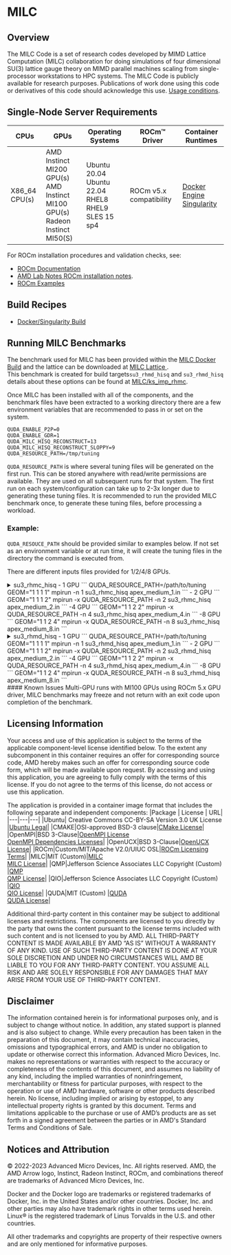 # MILC

## Overview
The MILC Code is a set of research codes developed by MIMD Lattice Computation (MILC) collaboration for doing simulations of four dimensional SU(3) lattice gauge theory on MIMD parallel machines scaling from single-processor workstations to HPC systems. The MILC Code is publicly available for research purposes. Publications of work done using this code or derivatives of this code should acknowledge this use. [Usage conditions](http://www.physics.utah.edu/~detar/milc/milcv7.html#Usage-conditions).



## Single-Node Server Requirements

| CPUs | GPUs | Operating Systems | ROCm™ Driver | Container Runtimes | 
| ---- | ---- | ----------------- | ------------ | ------------------ | 
| X86_64 CPU(s) | AMD Instinct MI200 GPU(s) <br>  AMD Instinct MI100 GPU(s) <br> Radeon Instinct MI50(S)| Ubuntu 20.04 <br> Ubuntu 22.04 <BR> RHEL8 <br> RHEL9 <br> SLES 15 sp4 | ROCm v5.x compatibility |[Docker Engine](https://docs.docker.com/engine/install/) <br> [Singularity](https://sylabs.io/docs/) | 

For ROCm installation procedures and validation checks, see:
* [ROCm Documentation](https://rocm.docs.amd.com)
* [AMD Lab Notes ROCm installation notes](https://github.com/amd/amd-lab-notes/tree/release/rocm-installation).
* [ROCm Examples](https://github.com/amd/rocm-examples)

## Build Recipes
- [Docker/Singularity Build](/milc/docker/)


## Running MILC Benchmarks
The benchmark used for MILC has been provided within the [MILC Docker Build](/milc/docker/benchmarks/) and the lattice can be downloaded at [MILC Lattice ](https://portal.nersc.gov/project/m888/apex/MILC_lattices/36x36x36x72.chklat).  
This benchmark is created for build targets`su3_rhmd_hisq` and `su3_rhmd_hisq` details about these options can be found at [MILC/ks_imp_rhmc](https://github.com/milc-qcd/milc_qcd/blob/master/ks_imp_rhmc/).

Once MILC has been installed with all of the components, and the benchmark files have been extracted to a working directory there are a few environment variables that are recommended to pass in or set on the system. 

```
QUDA_ENABLE_P2P=0
QUDA_ENABLE_GDR=1
QUDA_MILC_HISQ_RECONSTRUCT=13
QUDA_MILC_HISQ_RECONSTRUCT_SLOPPY=9
QUDA_RESOURCE_PATH=/tmp/tuning
```

`QUDA_RESOURCE_PATH` is where several tuning files will be generated on the first run. This can be stored anywhere with read/write permissions are available. They are used on all subsequent runs for that system. 
The first run on each system/configuration can take up to 2-3x longer due to generating these tuning files. It is recommended to run the provided MILC benchmark once, to generate these tuning files, before processing a workload. 

### Example:
`QUDA_RESOUCE_PATH` should be provided similar to examples below. If not set as an environment variable or at run time, it will create the tuning files in the directory the command is executed from.  

There are different inputs files provided for 1/2/4/8 GPUs. 


<details>
<summary>su3_rhmc_hisq</summary?>
- 1 GPU 
```
QUDA_RESOURCE_PATH=/path/to/tuning GEOM="1 1 1 1" mpirun -n 1 su3_rhmc_hisq apex_medium_1.in
```
- 2 GPU
```
GEOM="1 1 1 2" mpirun -x QUDA_RESOURCE_PATH -n 2 su3_rhmc_hisq apex_medium_2.in
```
-4 GPU
```
GEOM="1 1 2 2" mpirun -x QUDA_RESOURCE_PATH -n 4 su3_rhmc_hisq apex_medium_4.in
```
-8 GPU
```
GEOM="1 1 2 4" mpirun -x QUDA_RESOURCE_PATH -n 8 su3_rhmc_hisq apex_medium_8.in
```
</details>

<details>
<summary>su3_rhmd_hisq</summary?>
- 1 GPU 
```
QUDA_RESOURCE_PATH=/path/to/tuning GEOM="1 1 1 1" mpirun -n 1 su3_rhmd_hisq apex_medium_1.in
```
- 2 GPU
```
GEOM="1 1 1 2" mpirun -x QUDA_RESOURCE_PATH -n 2 su3_rhmd_hisq apex_medium_2.in
```
-4 GPU
```
GEOM="1 1 2 2" mpirun -x QUDA_RESOURCE_PATH -n 4 su3_rhmd_hisq apex_medium_4.in
```
-8 GPU
```
GEOM="1 1 2 4" mpirun -x QUDA_RESOURCE_PATH -n 8 su3_rhmd_hisq apex_medium_8.in
```
</details>
#### Known Issues
Multi-GPU runs with MI100 GPUs using ROCm 5.x GPU driver, MILC benchmarks may freeze and not return with an exit code upon completion of the benchmark.

## Licensing Information
Your access and use of this application is subject to the terms of the applicable component-level license identified below. To the extent any subcomponent in this container requires an offer for corresponding source code, AMD hereby makes such an offer for corresponding source code form, which will be made available upon request. By accessing and using this application, you are agreeing to fully comply with the terms of this license. If you do not agree to the terms of this license, do not access or use this application.

The application is provided in a container image format that includes the following separate and independent components:
|Package | License | URL|
|---|---|---|
|Ubuntu| Creative Commons CC-BY-SA Version 3.0 UK License |[Ubuntu Legal](https://ubuntu.com/legal)|
|CMAKE|OSI-approved BSD-3 clause|[CMake License](https://cmake.org/licensing/)|
|OpenMPI|BSD 3-Clause|[OpenMPI License](https://www-lb.open-mpi.org/community/license.php)<br /> [OpenMPI Dependencies Licenses](https://docs.open-mpi.org/en/v5.0.x/license/index.html)|
|OpenUCX|BSD 3-Clause|[OpenUCX License](https://openucx.org/license/)|
|ROCm|Custom/MIT/Apache V2.0/UIUC OSL|[ROCm Licensing Terms](https://rocm.docs.amd.com/en/latest/release/licensing.html)|
|MILC|MIT (Custom)|[MILC](http://physics.utah.edu/~detar/milc/)<br >[MILC License](https://github.com/milc-qcd/milc_qcd/blob/master/LICENSE)|
|QMP|Jefferson Science Associates LLC Copyright (Custom) |[QMP](https://github.com/usqcd-software/qmp)<br >[QMP License](https://github.com/usqcd-software/qmp/blob/master/LICENSE)|
|QIO|Jefferson Science Associates LLC Copyright (Custom) |[QIO](https://github.com/usqcd-software/qio)<br >[QIO License](https://github.com/usqcd-software/qio/blob/master/COPYING)|
|QUDA|MIT (Custom) |[QUDA](https://github.com/lattice/quda)<br >[QUDA License](https://github.com/lattice/quda/blob/develop/LICENSE)|


Additional third-party content in this container may be subject to additional licenses and restrictions. The components are licensed to you directly by the party that owns the content pursuant to the license terms included with such content and is not licensed to you by AMD. ALL THIRD-PARTY CONTENT IS MADE AVAILABLE BY AMD “AS IS” WITHOUT A WARRANTY OF ANY KIND. USE OF SUCH THIRD-PARTY CONTENT IS DONE AT YOUR SOLE DISCRETION AND UNDER NO CIRCUMSTANCES WILL AMD BE LIABLE TO YOU FOR ANY THIRD-PARTY CONTENT. YOU ASSUME ALL RISK AND ARE SOLELY RESPONSIBLE FOR ANY DAMAGES THAT MAY ARISE FROM YOUR USE OF THIRD-PARTY CONTENT.

## Disclaimer
The information contained herein is for informational purposes only, and is subject to change without notice. In addition, any stated support is planned and is also subject to change. While every precaution has been taken in the preparation of this document, it may contain technical inaccuracies, omissions and typographical errors, and AMD is under no obligation to update or otherwise correct this information. Advanced Micro Devices, Inc. makes no representations or warranties with respect to the accuracy or completeness of the contents of this document, and assumes no liability of any kind, including the implied warranties of noninfringement, merchantability or fitness for particular purposes, with respect to the operation or use of AMD hardware, software or other products described herein. No license, including implied or arising by estoppel, to any intellectual property rights is granted by this document. Terms and limitations applicable to the purchase or use of AMD’s products are as set forth in a signed agreement between the parties or in AMD's Standard Terms and Conditions of Sale.

## Notices and Attribution
© 2022-2023 Advanced Micro Devices, Inc. All rights reserved. AMD, the AMD Arrow logo, Instinct, Radeon Instinct, ROCm, and combinations thereof are trademarks of Advanced Micro Devices, Inc.

Docker and the Docker logo are trademarks or registered trademarks of Docker, Inc. in the United States and/or other countries. Docker, Inc. and other parties may also have trademark rights in other terms used herein. Linux® is the registered trademark of Linus Torvalds in the U.S. and other countries.

All other trademarks and copyrights are property of their respective owners and are only mentioned for informative purposes.
